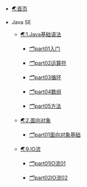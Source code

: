 <!-- docs/_sidebar.md -->

* [🌏首页](/)


* Java SE
    * [🌏1.Java基础语法](01/Java基础语法/README.md)

        * [🗂️part01入门](01/Java基础语法/part01入门/part01java基础语法.md)

        * [🗂️part02运算符](01/Java基础语法/part02运算符/part02Java基础语法.md)

        * [🗂️part03循环](01/Java基础语法/part03循环/part03switch&循环语句.md)

        * [🗂️part04数组](01/Java基础语法/part04数组/part04数组.md)

        * [🗂️part05方法](01/Java基础语法/part05方法/part05方法.md)

    * [🌏2.面向对象](01/面向对象/)

        * [🗂️part01面向对象基础](01/面向对象/part01面向对象基础/part01面向对象基础.md)

    * [🌏9.IO流](01/IO流/README.md)

        * [🗂️part01IO流01](01/IO流/part01IO流01/part01IO流.md)

        * [🗂️part02IO流02](01/IO流/part01IO流02/part02IO流02.md)